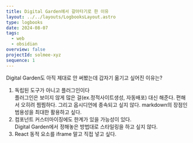 ```yaml
---
title: Digital Garden에서 갈아타기로 한 이유
layout: ../../layouts/LogbooksLayout.astro
type: logbooks
date: 2024-08-07
tags:
  - web
  - obsidian
overview: false
projectId: solmee-xyz
sequence: 1
---
```

Digital Garden도 아직 제대로 안 써봤는데 갑자기 옮기고 싶어진 이유는?

1. 독립된 도구가 아니고 플러그인이다  
	플러그인은 보이지 않게 많은 걸(ex.정적사이트생성, 자동배포) 대신 해준다. 편해서 오히려 찜찜하다. 그리고 옵시디언에 종속되고 싶지 않다. markdown의 장점인 범용성을 최대한 활용하고 싶다.
2. 컴포넌트 커스터마이징에도 한계가 있을 가능성이 있다.  
	Digital Garden에서 정해놓은 방법대로 스타일링을 하고 싶지 않다.
3. React 동적 요소를 iframe 말고 직접 넣고 싶다.